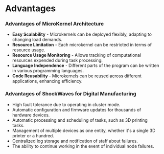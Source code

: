 # Advantages

### Advantages of MicroKernel Architecture

- **Easy Scalability** - Microkernels can be deployed flexibly, adapting to changing load demands.
- **Resource Limitation** - Each microkernel can be restricted in terms of resource usage.
- **Resource Usage Monitoring** - Allows tracking of computational resources expended during task processing.
- **Language Independence** - Different parts of the program can be written in various programming languages.
- **Code Reusability** - Microkernels can be reused across different applications, enhancing efficiency.


### Advantages of ShockWaves for Digital Manufacturing
- High fault tolerance due to operating in cluster mode.
- Automatic configuration and firmware updates for thousands of hardware devices.
- Automatic processing and scheduling of tasks, such as 3D printing tasks.
- Management of multiple devices as one entity, whether it's a single 3D printer or a hundred.
- Centralized log storage and notification of staff about failures.
- The ability to continue working in the event of individual node failures.
